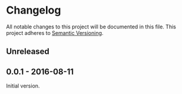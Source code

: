 # Changelog
All notable changes to this project will be documented in this file.
This project adheres to [Semantic Versioning](http://semver.org/).

## Unreleased

## 0.0.1 - 2016-08-11
Initial version.
